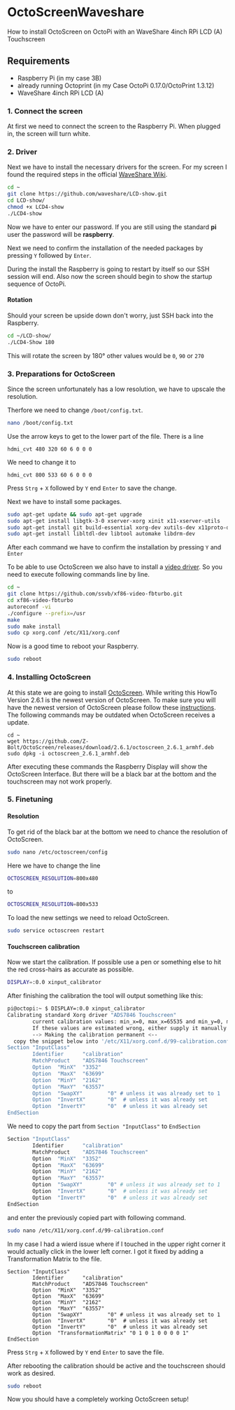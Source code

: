 # OctoScreenWaveshare

How to install OctoScreen on OctoPi with an WaveShare 4inch RPi LCD (A) Touchscreen



## Requirements

- Raspberry Pi (in my case 3B)
- already running Octoprint (in my Case OctoPi 0.17.0/OctoPrint 1.3.12)
- WaveShare 4inch RPi LCD (A)



### 1. Connect the screen

At first we need to connect the screen to the Raspberry Pi. When plugged in, the screen will turn white.

### 2. Driver

Next we have to install the necessary drivers for the screen. For my screen I found the required steps in the official [WaveShare Wiki](https://www.waveshare.com/wiki/4inch_RPi_LCD_(A)).

```bash
cd ~
git clone https://github.com/waveshare/LCD-show.git
cd LCD-show/
chmod +x LCD4-show
./LCD4-show
```

Now we have to enter our password. If you are still using the standard **pi** user the password will be **raspberry**.

Next we need to confirm the installation of the needed packages by pressing `Y` followed by `Enter`. 

During the install the Raspberry is going to restart by itself so our SSH session will end. Also now the screen should begin to show the startup sequence of OctoPi.

#### Rotation

Should your screen be upside down don't worry, just SSH back into the Raspberry.

```bash
cd ~/LCD-show/
./LCD4-Show 180
```

This will rotate the screen by 180° other values would be `0`, `90` or `270`

### 3. Preparations for OctoScreen

Since the screen unfortunately has a low resolution, we have to upscale the resolution.

Therfore we need to change `/boot/config.txt`.

``` bash
nano /boot/config.txt
```

Use the arrow keys to get to the lower part of the file. There is a line

```
hdmi_cvt 480 320 60 6 0 0 0
```

We need to change it to

```
hdmi_cvt 800 533 60 6 0 0 0
```

Press `Strg` + `X` followed by `Y` end `Enter` to save the change.



Next we have to install some packages.

```bash
sudo apt-get update && sudo apt-get upgrade
sudo apt-get install libgtk-3-0 xserver-xorg xinit x11-xserver-utils
sudo apt-get install git build-essential xorg-dev xutils-dev x11proto-dri2-dev
sudo apt-get install libltdl-dev libtool automake libdrm-dev
```

After each command we have to confirm the installation by pressing `Y` and `Enter`



To be able to use OctoScreen we also have to install a [video driver](https://github.com/ssvb/xf86-video-fbturbo). So you need to execute following commands line by line.

```bash
cd ~
git clone https://github.com/ssvb/xf86-video-fbturbo.git
cd xf86-video-fbturbo
autoreconf -vi
./configure --prefix=/usr
make
sudo make install
sudo cp xorg.conf /etc/X11/xorg.conf
```

Now is a good time to reboot your Raspberry.

```bash
sudo reboot
```

### 4. Installing OctoScreen

At this state we are going to install [OctoScreen](https://github.com/Z-Bolt/OctoScreen). While writing this HowTo Version 2.6.1 is the newest version of OctoScreen. To make sure you will have the newest version of OctoScreen please follow these [instructions](https://github.com/Z-Bolt/OctoScreen#install-from-a-deb-package). The following commands may be outdated when OctoScreen receives a update.

```
cd ~
wget https://github.com/Z-Bolt/OctoScreen/releases/download/2.6.1/octoscreen_2.6.1_armhf.deb
sudo dpkg -i octoscreen_2.6.1_armhf.deb
```

After executing these commands the Raspberry Display will show the OctoScreen Interface. But there will be a black bar at the bottom and the touchscreen may not work properly.



### 5. Finetuning

#### Resolution

To get rid of the black bar at the bottom we need to chance the resolution of OctoScreen.

```bash
sudo nano /etc/octoscreen/config
```

Here we have to change the line

```bash
OCTOSCREEN_RESOLUTION=800x480
```

to

```bash
OCTOSCREEN_RESOLUTION=800x533
```

To load the new settings we need to reload OctoScreen.

````bash
sudo service octoscreen restart
````



#### Touchscreen calibration

Now we start the calibration. If possible use a pen or something else to hit the red cross-hairs as accurate as possible.

```bash
DISPLAY=:0.0 xinput_calibrator
```

After finishing the calibration the tool will output something like this:

````sh
pi@octopi:~ $ DISPLAY=:0.0 xinput_calibrator
Calibrating standard Xorg driver "ADS7846 Touchscreen"
        current calibration values: min_x=0, max_x=65535 and min_y=0, max_y=65535
        If these values are estimated wrong, either supply it manually with the --precalib option, or run the 'get_precalib.sh' script to automatically get it (through HAL).
        --> Making the calibration permanent <--
  copy the snippet below into '/etc/X11/xorg.conf.d/99-calibration.conf' (/usr/share/X11/xorg.conf.d/ in some distro's)
Section "InputClass"
        Identifier      "calibration"
        MatchProduct    "ADS7846 Touchscreen"
        Option  "MinX"  "3352"
        Option  "MaxX"  "63699"
        Option  "MinY"  "2162"
        Option  "MaxY"  "63557"
        Option  "SwapXY"        "0" # unless it was already set to 1
        Option  "InvertX"       "0"  # unless it was already set
        Option  "InvertY"       "0"  # unless it was already set
EndSection
````

We need to copy the part from `Section "InputClass"` to `EndSection`

```bash
Section "InputClass"
        Identifier      "calibration"
        MatchProduct    "ADS7846 Touchscreen"
        Option  "MinX"  "3352"
        Option  "MaxX"  "63699"
        Option  "MinY"  "2162"
        Option  "MaxY"  "63557"
        Option  "SwapXY"        "0" # unless it was already set to 1
        Option  "InvertX"       "0"  # unless it was already set
        Option  "InvertY"       "0"  # unless it was already set
EndSection
```

and enter the previously copied part with following command.

````bash
sudo nano /etc/X11/xorg.conf.d/99-calibration.conf
````

In my case I had a wierd issue where if I touched in the upper right corner it would actually click in the lower left corner. I got it fixed by adding a Transformation Matrix to the file.

````
Section "InputClass"
        Identifier      "calibration"
        MatchProduct    "ADS7846 Touchscreen"
        Option  "MinX"  "3352"
        Option  "MaxX"  "63699"
        Option  "MinY"  "2162"
        Option  "MaxY"  "63557"
        Option  "SwapXY"        "0" # unless it was already set to 1
        Option  "InvertX"       "0"  # unless it was already set
        Option  "InvertY"       "0"  # unless it was already set
        Option  "TransformationMatrix" "0 1 0 1 0 0 0 0 1"
EndSection
````



Press `Strg` + `X` followed by `Y` end `Enter` to save the file.

After rebooting the calibration should be active and the touchscreen should work as desired.

```bash
sudo reboot
```



Now you should have a completely working OctoScreen setup! 